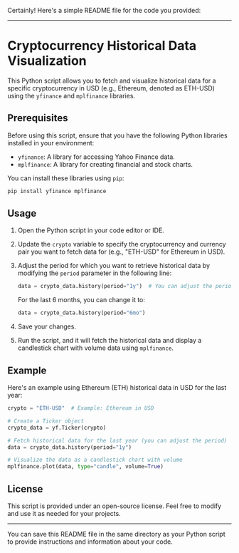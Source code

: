 Certainly! Here's a simple README file for the code you provided:

---

# Cryptocurrency Historical Data Visualization

This Python script allows you to fetch and visualize historical data for a specific cryptocurrency in USD (e.g., Ethereum, denoted as ETH-USD) using the `yfinance` and `mplfinance` libraries.

## Prerequisites

Before using this script, ensure that you have the following Python libraries installed in your environment:

- `yfinance`: A library for accessing Yahoo Finance data.
- `mplfinance`: A library for creating financial and stock charts.

You can install these libraries using `pip`:

```bash
pip install yfinance mplfinance
```

## Usage

1. Open the Python script in your code editor or IDE.

2. Update the `crypto` variable to specify the cryptocurrency and currency pair you want to fetch data for (e.g., "ETH-USD" for Ethereum in USD).

3. Adjust the period for which you want to retrieve historical data by modifying the `period` parameter in the following line:

   ```python
   data = crypto_data.history(period="1y")  # You can adjust the period as needed
   ```

   For the last 6 months, you can change it to:

   ```python
   data = crypto_data.history(period="6mo")
   ```

4. Save your changes.

5. Run the script, and it will fetch the historical data and display a candlestick chart with volume data using `mplfinance`.

## Example

Here's an example using Ethereum (ETH) historical data in USD for the last year:

```python
crypto = "ETH-USD"  # Example: Ethereum in USD

# Create a Ticker object
crypto_data = yf.Ticker(crypto)

# Fetch historical data for the last year (you can adjust the period)
data = crypto_data.history(period="1y")

# Visualize the data as a candlestick chart with volume
mplfinance.plot(data, type="candle", volume=True)
```

## License

This script is provided under an open-source license. Feel free to modify and use it as needed for your projects.

---

You can save this README file in the same directory as your Python script to provide instructions and information about your code.
